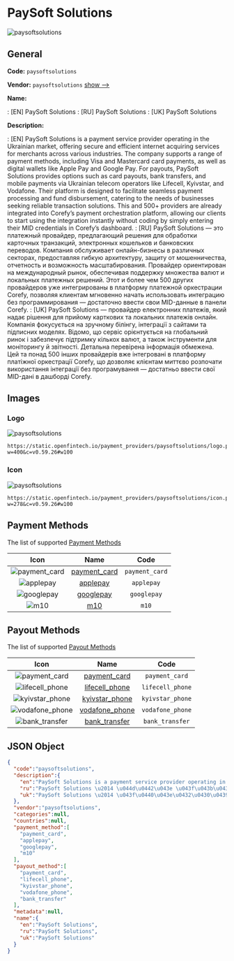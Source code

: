 
# PaySoft Solutions 
![paysoftsolutions](https://static.openfintech.io/payment_providers/paysoftsolutions/logo.png?w=400&c=v0.59.26#w100)  

## General 
 
**Code:** `paysoftsolutions` 
 
**Vendor:** `paysoftsolutions` [show -->](/vendors/paysoftsolutions/) 
 
**Name:** 
 
:	[EN] PaySoft Solutions 
:	[RU] PaySoft Solutions 
:	[UK] PaySoft Solutions 
 
**Description:** 
 
: [EN] PaySoft Solutions is a payment service provider operating in the Ukrainian market, offering secure and efficient internet acquiring services for merchants across various industries. The company supports a range of payment methods, including Visa and Mastercard card payments, as well as digital wallets like Apple Pay and Google Pay. For payouts, PaySoft Solutions provides options such as card payouts, bank transfers, and mobile payments via Ukrainian telecom operators like Lifecell, Kyivstar, and Vodafone. Their platform is designed to facilitate seamless payment processing and fund disbursement, catering to the needs of businesses seeking reliable transaction solutions. This and 500+ providers are already integrated into Corefy’s payment orchestration platform, allowing our clients to start using the integration instantly without coding by simply entering their MID credentials in Corefy’s dashboard. 
: [RU] PaySoft Solutions — это платежный провайдер, предлагающий решения для обработки карточных транзакций, электронных кошельков и банковских переводов. Компания обслуживает онлайн-бизнесы в различных секторах, предоставляя гибкую архитектуру, защиту от мошенничества, отчетность и возможность масштабирования. Провайдер ориентирован на международный рынок, обеспечивая поддержку множества валют и локальных платежных решений. Этот и более чем 500 других провайдеров уже интегрированы в платформу платежной оркестрации Corefy, позволяя клиентам мгновенно начать использовать интеграцию без программирования — достаточно ввести свои MID-данные в панели Corefy. 
: [UK] PaySoft Solutions — провайдер електронних платежів, який надає рішення для прийому карткових та локальних платежів онлайн. Компанія фокусується на зручному білінгу, інтеграції з сайтами та підписних моделях. Відомо, що сервіс орієнтується на глобальний ринок і забезпечує підтримку кількох валют, а також інструменти для моніторингу й звітності. Детальна перевірена інформація обмежена. Цей та понад 500 інших провайдерів вже інтегровані в платформу платіжної оркестрації Corefy, що дозволяє клієнтам миттєво розпочати використання інтеграції без програмування — достатньо ввести свої MID-дані в дашборді Corefy. 
 

## Images 

### Logo 
 
![paysoftsolutions](https://static.openfintech.io/payment_providers/paysoftsolutions/logo.png?w=400&c=v0.59.26#w100)  

```
https://static.openfintech.io/payment_providers/paysoftsolutions/logo.png?w=400&c=v0.59.26#w100
```  

### Icon 
 
![paysoftsolutions](https://static.openfintech.io/payment_providers/paysoftsolutions/icon.png?w=278&c=v0.59.26#w100)  

```
https://static.openfintech.io/payment_providers/paysoftsolutions/icon.png?w=278&c=v0.59.26#w100
```  

## Payment Methods 
 
The list of supported [Payment Methods](/payment-methods/) 

|Icon|Name|Code| 
|:---:|:---:|:---:| 
|![payment_card](https://static.openfintech.io/payment_methods/payment_card/icon.svg?w=278&c=v0.59.26#w100) |[payment_card](/payment-methods/payment_card/)|`payment_card`| 
|![applepay](https://static.openfintech.io/payment_methods/applepay/icon.svg?w=278&c=v0.59.26#w100) |[applepay](/payment-methods/applepay/)|`applepay`| 
|![googlepay](https://static.openfintech.io/payment_methods/googlepay/icon.svg?w=278&c=v0.59.26#w100) |[googlepay](/payment-methods/googlepay/)|`googlepay`| 
|![m10](https://static.openfintech.io/payment_methods/m10/icon.png?w=278&c=v0.59.26#w100) |[m10](/payment-methods/m10/)|`m10`| 
 

## Payout Methods 
 
The list of supported [Payout Methods](/payout-methods/) 

|Icon|Name|Code| 
|:---:|:---:|:---:| 
|![payment_card](https://static.openfintech.io/payout_methods/payment_card/icon.svg?w=278&c=v0.59.26#w40) |[payment_card](payout-methodspayment_card/)|`payment_card`| 
|![lifecell_phone](https://static.openfintech.io/payout_methods/lifecell_phone/icon.svg?w=278&c=v0.59.26#w40) |[lifecell_phone](payout-methodslifecell_phone/)|`lifecell_phone`| 
|![kyivstar_phone](https://static.openfintech.io/payout_methods/kyivstar_phone/icon.svg?w=278&c=v0.59.26#w40) |[kyivstar_phone](payout-methodskyivstar_phone/)|`kyivstar_phone`| 
|![vodafone_phone](https://static.openfintech.io/payout_methods/vodafone_phone/icon.svg?w=278&c=v0.59.26#w40) |[vodafone_phone](payout-methodsvodafone_phone/)|`vodafone_phone`| 
|![bank_transfer](https://static.openfintech.io/payout_methods/bank_transfer/icon.svg?w=278&c=v0.59.26#w40) |[bank_transfer](payout-methodsbank_transfer/)|`bank_transfer`| 
 

## JSON Object 

```json
{
  "code":"paysoftsolutions",
  "description":{
    "en":"PaySoft Solutions is a payment service provider operating in the Ukrainian market, offering secure and efficient internet acquiring services for merchants across various industries. The company supports a range of payment methods, including Visa and Mastercard card payments, as well as digital wallets like Apple Pay and Google Pay. For payouts, PaySoft Solutions provides options such as card payouts, bank transfers, and mobile payments via Ukrainian telecom operators like Lifecell, Kyivstar, and Vodafone. Their platform is designed to facilitate seamless payment processing and fund disbursement, catering to the needs of businesses seeking reliable transaction solutions. This and 500+ providers are already integrated into Corefy\u2019s payment orchestration platform, allowing our clients to start using the integration instantly without coding by simply entering their MID credentials in Corefy\u2019s dashboard.",
    "ru":"PaySoft Solutions \u2014 \u044d\u0442\u043e \u043f\u043b\u0430\u0442\u0435\u0436\u043d\u044b\u0439 \u043f\u0440\u043e\u0432\u0430\u0439\u0434\u0435\u0440, \u043f\u0440\u0435\u0434\u043b\u0430\u0433\u0430\u044e\u0449\u0438\u0439 \u0440\u0435\u0448\u0435\u043d\u0438\u044f \u0434\u043b\u044f \u043e\u0431\u0440\u0430\u0431\u043e\u0442\u043a\u0438 \u043a\u0430\u0440\u0442\u043e\u0447\u043d\u044b\u0445 \u0442\u0440\u0430\u043d\u0437\u0430\u043a\u0446\u0438\u0439, \u044d\u043b\u0435\u043a\u0442\u0440\u043e\u043d\u043d\u044b\u0445 \u043a\u043e\u0448\u0435\u043b\u044c\u043a\u043e\u0432 \u0438 \u0431\u0430\u043d\u043a\u043e\u0432\u0441\u043a\u0438\u0445 \u043f\u0435\u0440\u0435\u0432\u043e\u0434\u043e\u0432. \u041a\u043e\u043c\u043f\u0430\u043d\u0438\u044f \u043e\u0431\u0441\u043b\u0443\u0436\u0438\u0432\u0430\u0435\u0442 \u043e\u043d\u043b\u0430\u0439\u043d-\u0431\u0438\u0437\u043d\u0435\u0441\u044b \u0432 \u0440\u0430\u0437\u043b\u0438\u0447\u043d\u044b\u0445 \u0441\u0435\u043a\u0442\u043e\u0440\u0430\u0445, \u043f\u0440\u0435\u0434\u043e\u0441\u0442\u0430\u0432\u043b\u044f\u044f \u0433\u0438\u0431\u043a\u0443\u044e \u0430\u0440\u0445\u0438\u0442\u0435\u043a\u0442\u0443\u0440\u0443, \u0437\u0430\u0449\u0438\u0442\u0443 \u043e\u0442 \u043c\u043e\u0448\u0435\u043d\u043d\u0438\u0447\u0435\u0441\u0442\u0432\u0430, \u043e\u0442\u0447\u0435\u0442\u043d\u043e\u0441\u0442\u044c \u0438 \u0432\u043e\u0437\u043c\u043e\u0436\u043d\u043e\u0441\u0442\u044c \u043c\u0430\u0441\u0448\u0442\u0430\u0431\u0438\u0440\u043e\u0432\u0430\u043d\u0438\u044f. \u041f\u0440\u043e\u0432\u0430\u0439\u0434\u0435\u0440 \u043e\u0440\u0438\u0435\u043d\u0442\u0438\u0440\u043e\u0432\u0430\u043d \u043d\u0430 \u043c\u0435\u0436\u0434\u0443\u043d\u0430\u0440\u043e\u0434\u043d\u044b\u0439 \u0440\u044b\u043d\u043e\u043a, \u043e\u0431\u0435\u0441\u043f\u0435\u0447\u0438\u0432\u0430\u044f \u043f\u043e\u0434\u0434\u0435\u0440\u0436\u043a\u0443 \u043c\u043d\u043e\u0436\u0435\u0441\u0442\u0432\u0430 \u0432\u0430\u043b\u044e\u0442 \u0438 \u043b\u043e\u043a\u0430\u043b\u044c\u043d\u044b\u0445 \u043f\u043b\u0430\u0442\u0435\u0436\u043d\u044b\u0445 \u0440\u0435\u0448\u0435\u043d\u0438\u0439. \u042d\u0442\u043e\u0442 \u0438 \u0431\u043e\u043b\u0435\u0435 \u0447\u0435\u043c 500 \u0434\u0440\u0443\u0433\u0438\u0445 \u043f\u0440\u043e\u0432\u0430\u0439\u0434\u0435\u0440\u043e\u0432 \u0443\u0436\u0435 \u0438\u043d\u0442\u0435\u0433\u0440\u0438\u0440\u043e\u0432\u0430\u043d\u044b \u0432 \u043f\u043b\u0430\u0442\u0444\u043e\u0440\u043c\u0443 \u043f\u043b\u0430\u0442\u0435\u0436\u043d\u043e\u0439 \u043e\u0440\u043a\u0435\u0441\u0442\u0440\u0430\u0446\u0438\u0438 Corefy, \u043f\u043e\u0437\u0432\u043e\u043b\u044f\u044f \u043a\u043b\u0438\u0435\u043d\u0442\u0430\u043c \u043c\u0433\u043d\u043e\u0432\u0435\u043d\u043d\u043e \u043d\u0430\u0447\u0430\u0442\u044c \u0438\u0441\u043f\u043e\u043b\u044c\u0437\u043e\u0432\u0430\u0442\u044c \u0438\u043d\u0442\u0435\u0433\u0440\u0430\u0446\u0438\u044e \u0431\u0435\u0437 \u043f\u0440\u043e\u0433\u0440\u0430\u043c\u043c\u0438\u0440\u043e\u0432\u0430\u043d\u0438\u044f \u2014 \u0434\u043e\u0441\u0442\u0430\u0442\u043e\u0447\u043d\u043e \u0432\u0432\u0435\u0441\u0442\u0438 \u0441\u0432\u043e\u0438 MID-\u0434\u0430\u043d\u043d\u044b\u0435 \u0432 \u043f\u0430\u043d\u0435\u043b\u0438 Corefy.",
    "uk":"PaySoft Solutions \u2014 \u043f\u0440\u043e\u0432\u0430\u0439\u0434\u0435\u0440 \u0435\u043b\u0435\u043a\u0442\u0440\u043e\u043d\u043d\u0438\u0445 \u043f\u043b\u0430\u0442\u0435\u0436\u0456\u0432, \u044f\u043a\u0438\u0439 \u043d\u0430\u0434\u0430\u0454 \u0440\u0456\u0448\u0435\u043d\u043d\u044f \u0434\u043b\u044f \u043f\u0440\u0438\u0439\u043e\u043c\u0443 \u043a\u0430\u0440\u0442\u043a\u043e\u0432\u0438\u0445 \u0442\u0430 \u043b\u043e\u043a\u0430\u043b\u044c\u043d\u0438\u0445 \u043f\u043b\u0430\u0442\u0435\u0436\u0456\u0432 \u043e\u043d\u043b\u0430\u0439\u043d. \u041a\u043e\u043c\u043f\u0430\u043d\u0456\u044f \u0444\u043e\u043a\u0443\u0441\u0443\u0454\u0442\u044c\u0441\u044f \u043d\u0430 \u0437\u0440\u0443\u0447\u043d\u043e\u043c\u0443 \u0431\u0456\u043b\u0456\u043d\u0433\u0443, \u0456\u043d\u0442\u0435\u0433\u0440\u0430\u0446\u0456\u0457 \u0437 \u0441\u0430\u0439\u0442\u0430\u043c\u0438 \u0442\u0430 \u043f\u0456\u0434\u043f\u0438\u0441\u043d\u0438\u0445 \u043c\u043e\u0434\u0435\u043b\u044f\u0445. \u0412\u0456\u0434\u043e\u043c\u043e, \u0449\u043e \u0441\u0435\u0440\u0432\u0456\u0441 \u043e\u0440\u0456\u0454\u043d\u0442\u0443\u0454\u0442\u044c\u0441\u044f \u043d\u0430 \u0433\u043b\u043e\u0431\u0430\u043b\u044c\u043d\u0438\u0439 \u0440\u0438\u043d\u043e\u043a \u0456 \u0437\u0430\u0431\u0435\u0437\u043f\u0435\u0447\u0443\u0454 \u043f\u0456\u0434\u0442\u0440\u0438\u043c\u043a\u0443 \u043a\u0456\u043b\u044c\u043a\u043e\u0445 \u0432\u0430\u043b\u044e\u0442, \u0430 \u0442\u0430\u043a\u043e\u0436 \u0456\u043d\u0441\u0442\u0440\u0443\u043c\u0435\u043d\u0442\u0438 \u0434\u043b\u044f \u043c\u043e\u043d\u0456\u0442\u043e\u0440\u0438\u043d\u0433\u0443 \u0439 \u0437\u0432\u0456\u0442\u043d\u043e\u0441\u0442\u0456. \u0414\u0435\u0442\u0430\u043b\u044c\u043d\u0430 \u043f\u0435\u0440\u0435\u0432\u0456\u0440\u0435\u043d\u0430 \u0456\u043d\u0444\u043e\u0440\u043c\u0430\u0446\u0456\u044f \u043e\u0431\u043c\u0435\u0436\u0435\u043d\u0430. \u0426\u0435\u0439 \u0442\u0430 \u043f\u043e\u043d\u0430\u0434 500 \u0456\u043d\u0448\u0438\u0445 \u043f\u0440\u043e\u0432\u0430\u0439\u0434\u0435\u0440\u0456\u0432 \u0432\u0436\u0435 \u0456\u043d\u0442\u0435\u0433\u0440\u043e\u0432\u0430\u043d\u0456 \u0432 \u043f\u043b\u0430\u0442\u0444\u043e\u0440\u043c\u0443 \u043f\u043b\u0430\u0442\u0456\u0436\u043d\u043e\u0457 \u043e\u0440\u043a\u0435\u0441\u0442\u0440\u0430\u0446\u0456\u0457 Corefy, \u0449\u043e \u0434\u043e\u0437\u0432\u043e\u043b\u044f\u0454 \u043a\u043b\u0456\u0454\u043d\u0442\u0430\u043c \u043c\u0438\u0442\u0442\u0454\u0432\u043e \u0440\u043e\u0437\u043f\u043e\u0447\u0430\u0442\u0438 \u0432\u0438\u043a\u043e\u0440\u0438\u0441\u0442\u0430\u043d\u043d\u044f \u0456\u043d\u0442\u0435\u0433\u0440\u0430\u0446\u0456\u0457 \u0431\u0435\u0437 \u043f\u0440\u043e\u0433\u0440\u0430\u043c\u0443\u0432\u0430\u043d\u043d\u044f \u2014 \u0434\u043e\u0441\u0442\u0430\u0442\u043d\u044c\u043e \u0432\u0432\u0435\u0441\u0442\u0438 \u0441\u0432\u043e\u0457 MID-\u0434\u0430\u043d\u0456 \u0432 \u0434\u0430\u0448\u0431\u043e\u0440\u0434\u0456 Corefy."
  },
  "vendor":"paysoftsolutions",
  "categories":null,
  "countries":null,
  "payment_method":[
    "payment_card",
    "applepay",
    "googlepay",
    "m10"
  ],
  "payout_method":[
    "payment_card",
    "lifecell_phone",
    "kyivstar_phone",
    "vodafone_phone",
    "bank_transfer"
  ],
  "metadata":null,
  "name":{
    "en":"PaySoft Solutions",
    "ru":"PaySoft Solutions",
    "uk":"PaySoft Solutions"
  }
}
```  
